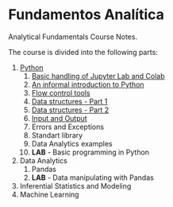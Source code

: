 # Fundamentos Analítica

Analytical Fundamentals Course Notes.

The course is divided into the following parts:

1. [Python](Python/)
   1. [Basic handling of Jupyter Lab and Colab](Python/E1%20-%20Jupyter%20y%20Colab.md)
   2. [An informal introduction to Python](Python/E2%20-%20Python%20Introduction.md)
   3. [Flow control tools](Python/E3%20-%20Flow%20control.md)
   4. [Data structures - Part 1](Python/E4%20-%20Data%20structures%20P1.md)
   5. [Data structures - Part 2](Python/E5%20-%20Data%20structures%20P2.md)
   6. [Input and Output](Python/E6%20-%20Input%20and%20Output)
   7. Errors and Exceptions
   8. Standart library
   9. Data Analytics examples
   10. **LAB** - Basic programming in Python
2. Data Analytics
   1. Pandas
   2. **LAB** - Data manipulating with Pandas
3. Inferential Statistics and Modeling
4. Machine Learning
